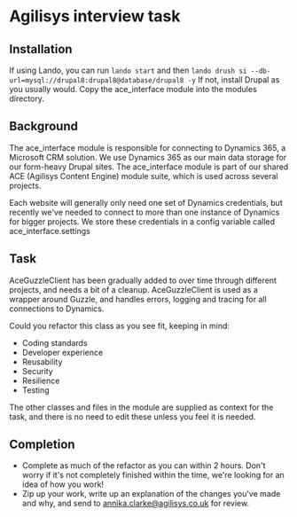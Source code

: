 # Agilisys interview task

## Installation
If using Lando, you can run `lando start` and then `lando drush si --db-url=mysql://drupal8:drupal8@database/drupal8 -y` 
If not, install Drupal as you usually would. Copy the ace_interface module into the modules directory.

## Background
The ace_interface module is responsible for 
connecting to Dynamics 365, a Microsoft CRM solution. We use Dynamics 365 as our main data storage for our form-heavy Drupal sites. The ace_interface module is part of our shared ACE (Agilisys Content Engine) module suite, which is used across several projects.

Each website will generally only need one set of Dynamics credentials, but recently we've needed to connect to more than one instance of Dynamics for bigger projects. We store these credentials in a config variable called ace_interface.settings

## Task
AceGuzzleClient has been gradually added to over time through different projects, and needs a bit of a cleanup. 
AceGuzzleClient is used as a wrapper around Guzzle, and handles errors, logging and tracing for all connections to Dynamics. 

Could you refactor this class as you see fit, keeping in mind:
- Coding standards
- Developer experience
- Reusability
- Security
- Resilience
- Testing

The other classes and files in the module are supplied as context for the task, and there is no need to edit these 
unless you feel it is needed.

## Completion
- Complete as much of the refactor as you can within 2 hours. Don't worry if it's not completely finished within the time, we're looking for an idea of how you work!
- Zip up your work, write up an explanation of the changes you've made and why, and send to annika.clarke@agilisys.co.uk for review.
